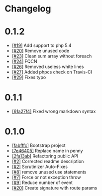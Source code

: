 # Changelog

# 0.1.2
* [[#19]](https://github.com/gianarb/penny/pull/19) Add support to php 5.4
* [[#20]](https://github.com/gianarb/penny/pull/20) Remove unused code
* [[#23]](https://github.com/gianarb/penny/pull/13) Clean sum array without foreach
* [[#24]](https://github.com/gianarb/penny/pull/24) FQCN
* [[#26]](https://github.com/gianarb/penny/pull/26) Removed useless white lines
* [[#27]](https://github.com/gianarb/penny/pull/27) Added phpcs check on Travis-CI
* [[#29]](https://github.com/gianarb/penny/pull/29) Fixes typo

# 0.1.1
* [[61a27f4]](https://github.com/gianarb/penny/commit/61a27f4) Fixed wrong markdown syntax

# 0.1.0
* [[fabfffc]](https://github.com/gianarb/penny/commit/fabfffc) Bootstrap project
* [[7e46405]](https://github.com/gianarb/penny/commit/7e46405) Replace name in penny
* [[2fa13ab]](https://github.com/gianarb/penny/commit/2fa13ab) Refactoring public API
* [[#2]](https://github.com/gianarb/penny/pull/2) Corrected readme description
* [[#2]](https://github.com/gianarb/penny/pull/3) Scrutinizer Auto-Fixes
* [[#8]](https://github.com/gianarb/penny/pull/8) remove unused use statements
* [[#7]](https://github.com/gianarb/penny/pull/7) Force or not exception throw
* [[#9]](https://github.com/gianarb/penny/pull/9) Reduce number of event
* [[#20]](https://github.com/gianarb/penny/pull/10) Create signature with route params
